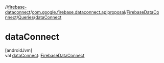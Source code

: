 //[firebase-dataconnect](../../../../index.md)/[com.google.firebase.dataconnect.apiproposal](../../index.md)/[FirebaseDataConnect](../index.md)/[Queries](index.md)/[dataConnect](data-connect.md)

# dataConnect

[androidJvm]\
val [dataConnect](data-connect.md): [FirebaseDataConnect](../index.md)
